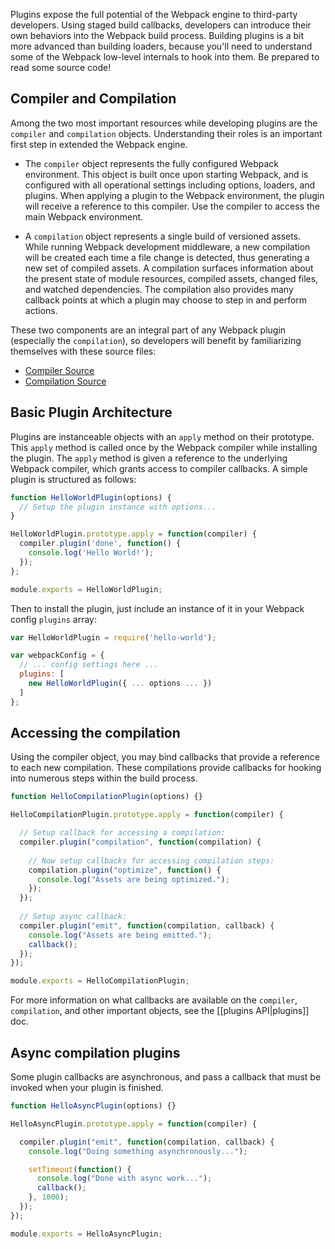 Plugins expose the full potential of the Webpack engine to third-party developers. Using staged build callbacks, developers can introduce their own behaviors into the Webpack build process. Building plugins is a bit more advanced than building loaders, because you'll need to understand some of the Webpack low-level internals to hook into them. Be prepared to read some source code!

## Compiler and Compilation

Among the two most important resources while developing plugins are the `compiler` and `compilation` objects. Understanding their roles is an important first step in extended the Webpack engine.

- The `compiler` object represents the fully configured Webpack environment. This object is built once upon starting Webpack, and is configured with all operational settings including options, loaders, and plugins. When applying a plugin to the Webpack environment, the plugin will receive a reference to this compiler. Use the compiler to access the main Webpack environment.

- A `compilation` object represents a single build of versioned assets. While running Webpack development middleware, a new compilation will be created each time a file change is detected, thus generating a new set of compiled assets. A compilation surfaces information about the present state of module resources, compiled assets, changed files, and watched dependencies. The compilation also provides many callback points at which a plugin may choose to step in and perform actions.

These two components are an integral part of any Webpack plugin (especially the `compilation`), so developers will benefit by familiarizing themselves with these source files:

- [Compiler Source](https://github.com/webpack/webpack/blob/master/lib/Compiler.js)
- [Compilation Source](https://github.com/webpack/webpack/blob/master/lib/Compilation.js)

## Basic Plugin Architecture

Plugins are instanceable objects with an `apply` method on their prototype. This `apply` method is called once by the Webpack compiler while installing the plugin. The `apply` method is given a reference to the underlying Webpack compiler, which grants access to compiler callbacks. A simple plugin is structured as follows:

```javascript
function HelloWorldPlugin(options) {
  // Setup the plugin instance with options...
}

HelloWorldPlugin.prototype.apply = function(compiler) {
  compiler.plugin('done', function() {
    console.log('Hello World!'); 
  });
};

module.exports = HelloWorldPlugin;
```

Then to install the plugin, just include an instance of it in your Webpack config `plugins` array:

```javascript
var HelloWorldPlugin = require('hello-world');

var webpackConfig = {
  // ... config settings here ...
  plugins: [
    new HelloWorldPlugin({ ... options ... })
  ]
};
```

## Accessing the compilation

Using the compiler object, you may bind callbacks that provide a reference to each new compilation. These compilations provide callbacks for hooking into numerous steps within the build process.

```javascript
function HelloCompilationPlugin(options) {}

HelloCompilationPlugin.prototype.apply = function(compiler) {

  // Setup callback for accessing a compilation:
  compiler.plugin("compilation", function(compilation) {
    
    // Now setup callbacks for accessing compilation steps:
    compilation.plugin("optimize", function() {
      console.log("Assets are being optimized.");
    });
  });
  
  // Setup async callback:
  compiler.plugin("emit", function(compilation, callback) {
    console.log("Assets are being emitted.");
    callback();
  });
});

module.exports = HelloCompilationPlugin;
```

For more information on what callbacks are available on the `compiler`, `compilation`, and other important objects, see the [[plugins API|plugins]] doc.

## Async compilation plugins

Some plugin callbacks are asynchronous, and pass a callback that must be invoked when your plugin is finished.

```javascript
function HelloAsyncPlugin(options) {}

HelloAsyncPlugin.prototype.apply = function(compiler) {

  compiler.plugin("emit", function(compilation, callback) {
    console.log("Doing something asynchronously...");

    setTimeout(function() {
      console.log("Done with async work...");
      callback();
    }, 1000);
  });
});

module.exports = HelloAsyncPlugin;
```